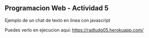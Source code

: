 <strong><h2>Programacion Web - Actividad 5</h2></strong>

Ejemplo de un chat de texto en linea con javascript

Puedes verlo en ejecucion aqui:
https://radludg05.herokuapp.com/
